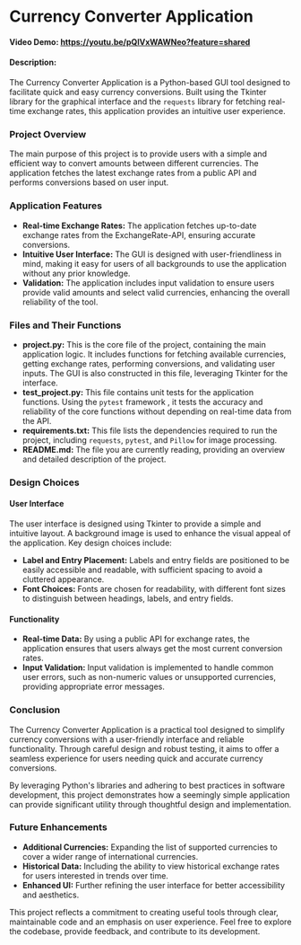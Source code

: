 # Currency Converter Application

#### Video Demo: https://youtu.be/pQlVxWAWNeo?feature=shared

#### Description:
The Currency Converter Application is a Python-based GUI tool designed to facilitate quick and easy currency conversions. Built using the Tkinter library for the graphical interface and the `requests` library for fetching real-time exchange rates, this application provides an intuitive user experience.

### Project Overview

The main purpose of this project is to provide users with a simple and efficient way to convert amounts between different currencies. The application fetches the latest exchange rates from a public API and performs conversions based on user input.

### Application Features
- **Real-time Exchange Rates:** The application fetches up-to-date exchange rates from the ExchangeRate-API, ensuring accurate conversions.
- **Intuitive User Interface:** The GUI is designed with user-friendliness in mind, making it easy for users of all backgrounds to use the application without any prior knowledge.
- **Validation:** The application includes input validation to ensure users provide valid amounts and select valid currencies, enhancing the overall reliability of the tool.

### Files and Their Functions

- **project.py:** This is the core file of the project, containing the main application logic. It includes functions for fetching available currencies, getting exchange rates, performing conversions, and validating user inputs. The GUI is also constructed in this file, leveraging Tkinter for the interface.
- **test_project.py:** This file contains unit tests for the application functions. Using the `pytest` framework , it tests the accuracy and reliability of the core functions without depending on real-time data from the API.
- **requirements.txt:** This file lists the dependencies required to run the project, including `requests`, `pytest`, and `Pillow` for image processing.
- **README.md:** The file you are currently reading, providing an overview and detailed description of the project.

### Design Choices

#### User Interface
The user interface is designed using Tkinter to provide a simple and intuitive layout. A background image is used to enhance the visual appeal of the application. Key design choices include:

- **Label and Entry Placement:** Labels and entry fields are positioned to be easily accessible and readable, with sufficient spacing to avoid a cluttered appearance.
- **Font Choices:** Fonts are chosen for readability, with different font sizes to distinguish between headings, labels, and entry fields.

#### Functionality
- **Real-time Data:** By using a public API for exchange rates, the application ensures that users always get the most current conversion rates.
- **Input Validation:** Input validation is implemented to handle common user errors, such as non-numeric values or unsupported currencies, providing appropriate error messages.

### Conclusion

The Currency Converter Application is a practical tool designed to simplify currency conversions with a user-friendly interface and reliable functionality. Through careful design and robust testing, it aims to offer a seamless experience for users needing quick and accurate currency conversions.

By leveraging Python's libraries and adhering to best practices in software development, this project demonstrates how a seemingly simple application can provide significant utility through thoughtful design and implementation.

### Future Enhancements
- **Additional Currencies:** Expanding the list of supported currencies to cover a wider range of international currencies.
- **Historical Data:** Including the ability to view historical exchange rates for users interested in trends over time.
- **Enhanced UI:** Further refining the user interface for better accessibility and aesthetics.

This project reflects a commitment to creating useful tools through clear, maintainable code and an emphasis on user experience. Feel free to explore the codebase, provide feedback, and contribute to its development.
